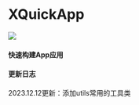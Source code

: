 # XQuickApp

[![](https://jitpack.io/v/LiLiTaBaBa/XQuickApp.svg)](https://jitpack.io/#LiLiTaBaBa/XQuickApp)

#### 快速构建App应用  


#### 更新日志

2023.12.12更新：添加utils常用的工具类
